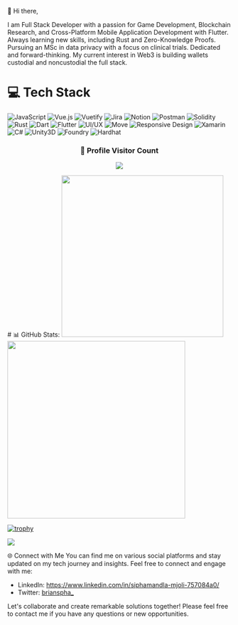 👋 Hi there,

I am Full Stack Developer with a passion for Game Development, Blockchain Research, and Cross-Platform Mobile Application Development with Flutter. Always learning new skills, including Rust and Zero-Knowledge Proofs. Pursuing an MSc in data privacy with a focus on clinical trials. Dedicated and forward-thinking. My current interest in Web3 is building wallets custodial and noncustodial the full stack.

# 💻 Tech Stack
![JavaScript](https://img.shields.io/badge/JavaScript-%23323330.svg?style=for-the-badge&logo=javascript&logoColor=%23F7DF1E) ![Vue.js](https://img.shields.io/badge/Vue.js-%2335495e.svg?style=for-the-badge&logo=vuedotjs&logoColor=%234FC08D) ![Vuetify](https://img.shields.io/badge/Vuetify-1867C0?style=for-the-badge&logo=vuetify&logoColor=AEDDFF) ![Jira](https://img.shields.io/badge/Jira-%230A0FFF.svg?style=for-the-badge&logo=jira&logoColor=white) ![Notion](https://img.shields.io/badge/Notion-%23000000.svg?style=for-the-badge&logo=notion&logoColor=white) ![Postman](https://img.shields.io/badge/Postman-FF6C37?style=for-the-badge&logo=postman&logoColor=white) ![Solidity](https://img.shields.io/badge/Solidity-2674E5?style=for-the-badge&logo=solidity&logoColor=white) ![Rust](https://img.shields.io/badge/Rust-000000?style=for-the-badge&logo=rust&logoColor=white) ![Dart](https://img.shields.io/badge/Dart-0175C2?style=for-the-badge&logo=dart&logoColor=white) ![Flutter](https://img.shields.io/badge/Flutter-02569B?style=for-the-badge&logo=flutter&logoColor=white) ![UI/UX](https://img.shields.io/badge/UI/UX-FF6C37?style=for-the-badge&logo=adobe&logoColor=white) ![Move](https://img.shields.io/badge/Move-FF6C37?style=for-the-badge&logo=move&logoColor=white) ![Responsive Design](https://img.shields.io/badge/Responsive%20Design-FF6C37?style=for-the-badge&logo=css3&logoColor=white) ![Xamarin](https://img.shields.io/badge/Xamarin-3498DB?style=for-the-badge&logo=xamarin&logoColor=white) ![C#](https://img.shields.io/badge/C%23-239120?style=for-the-badge&logo=c-sharp&logoColor=white) ![Unity3D](https://img.shields.io/badge/Unity3D-000000?style=for-the-badge&logo=unity&logoColor=white) ![Foundry](https://img.shields.io/badge/Foundry-yellow?style=for-the-badge&logo=fondry-rs&logoColor=white) ![Hardhat](https://img.shields.io/badge/Hardhat-purple?style=for-the-badge&logo=hardhat&logoColor=white) 



<!-- <p align="center">
   <img src="https://komarev.com/ghpvc/?username=csof3cen&label=Profile%20Views&color=f28a00&style=for-the-badge" alt="me" />
</p> -->

<div align=center>
  <h3><b>📍 Profile Visitor Count</b></h3>
</div>
    
<!-- retro visitor counter -->  
<p align="center" >   
  <img src="https://profile-counter.glitch.me/brianspha/count.svg" />
</p>
# 📊 GitHub Stats:
<img src="https://github-readme-stats-wheat-two-53.vercel.app/api?username=brianspha&theme=neon&hide_border=false&include_all_commits=false&count_private=false"  width="364px" />                    <img src="https://github-readme-streak-stats.herokuapp.com/?user=brianspha&theme=neon&hide_border=false"  width="400px" />

[![trophy](https://github-profile-trophy.vercel.app/?username=brianspha)](https://github.com/ryo-ma/github-profile-trophy)

![](https://github-readme-stats-wheat-two-53.vercel.app/api/top-langs/?username=brianspha&theme=neon&hide_border=false&include_all_commits=false&count_private=false&layout=compact)

🌐 Connect with Me
You can find me on various social platforms and stay updated on my tech journey and insights. Feel free to connect and engage with me:

- LinkedIn: https://www.linkedin.com/in/siphamandla-mjoli-757084a0/
- Twitter: <a href="https://twitter.com/brianspha_">brianspha_</a>

Let's collaborate and create remarkable solutions together! Please feel free to contact me if you have any questions or new opportunities.
